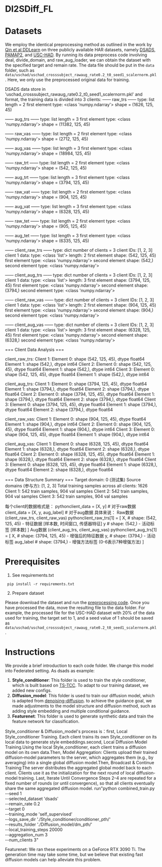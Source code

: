 # DI2SDiff_FL



# Datasets

We employ the identical preprocessing method as outlined in the work by [Qin et al DDLearn](https://github.com/microsoft/robustlearn/tree/main/ddlearn) on three publicly available HAR datasets, namely [DSADS](https://archive.ics.uci.edu/dataset/256/daily+and+sports+activities), [PAMAP2](https://archive.ics.uci.edu/dataset/231/pamap2+physical+activity+monitoring), and [USC-HAD](https://sipi.usc.edu/had/). By running its data preprocess code involving deal, divide_domain, and raw_aug_loader, we can obtain the dataset with the specified target and remain rate. The data file should be put in the `data` folder, such as `data/uschad/uschad_crosssubject_rawaug_rate0.2_t0_seed1_scalernorm.pkl`. Here, we only use the preprocessed original data for training.

DSADS data store in 'uschad_crosssubject_rawaug_rate0.2_t0_seed1_scalernorm.pkl' and format, the training data is divided into 3 clients:
—— raw_trs ——
  type: list
  length = 2
  first element type: <class 'numpy.ndarray'>
  shape = (1626, 125, 45)

—— aug_trs ——
  type: list
  length = 3
  first element type: <class 'numpy.ndarray'>
  shape = (11382, 125, 45)

—— raw_vas ——
  type: list
  length = 2
  first element type: <class 'numpy.ndarray'>
  shape = (2712, 125, 45)

—— aug_vas ——
  type: list
  length = 3
  first element type: <class 'numpy.ndarray'>
  shape = (18984, 125, 45)

—— raw_trt ——
  type: list
  length = 2
  first element type: <class 'numpy.ndarray'>
  shape = (542, 125, 45)

—— aug_trt ——
  type: list
  length = 3
  first element type: <class 'numpy.ndarray'>
  shape = (3794, 125, 45)

—— raw_vat ——
  type: list
  length = 2
  first element type: <class 'numpy.ndarray'>
  shape = (904, 125, 45)

—— aug_vat ——
  type: list
  length = 3
  first element type: <class 'numpy.ndarray'>
  shape = (6328, 125, 45)

—— raw_tet ——
  type: list
  length = 2
  first element type: <class 'numpy.ndarray'>
  shape = (905, 125, 45)

—— aug_tet ——
  type: list
  length = 3
  first element type: <class 'numpy.ndarray'>
  shape = (6335, 125, 45)

—— client_raw_trs ——
  type: dict
  number of clients = 3
  client IDs: [1, 2, 3]
  client 1 data:
    type: <class 'list'>
    length: 2
    first element shape: (542, 125, 45)
    first element type: <class 'numpy.ndarray'>
    second element shape: (542,)
    second element type: <class 'numpy.ndarray'>

—— client_aug_trs ——
  type: dict
  number of clients = 3
  client IDs: [1, 2, 3]
  client 1 data:
    type: <class 'list'>
    length: 3
    first element shape: (3794, 125, 45)
    first element type: <class 'numpy.ndarray'>
    second element shape: (3794,)
    second element type: <class 'numpy.ndarray'>

—— client_raw_vas ——
  type: dict
  number of clients = 3
  client IDs: [1, 2, 3]
  client 1 data:
    type: <class 'list'>
    length: 2
    first element shape: (904, 125, 45)
    first element type: <class 'numpy.ndarray'>
    second element shape: (904,)
    second element type: <class 'numpy.ndarray'>

—— client_aug_vas ——
  type: dict
  number of clients = 3
  client IDs: [1, 2, 3]
  client 1 data:
    type: <class 'list'>
    length: 3
    first element shape: (6328, 125, 45)
    first element type: <class 'numpy.ndarray'>
    second element shape: (6328,)
    second element type: <class 'numpy.ndarray'>

=== Client Data Analysis ===

client_raw_trs:
  Client 1:
    Element 0: shape (542, 125, 45), dtype float64
    Element 1: shape (542,), dtype int64
  Client 2:
    Element 0: shape (542, 125, 45), dtype float64
    Element 1: shape (542,), dtype int64
  Client 3:
    Element 0: shape (542, 125, 45), dtype float64
    Element 1: shape (542,), dtype int64

client_aug_trs:
  Client 1:
    Element 0: shape (3794, 125, 45), dtype float64
    Element 1: shape (3794,), dtype float64
    Element 2: shape (3794,), dtype float64
  Client 2:
    Element 0: shape (3794, 125, 45), dtype float64
    Element 1: shape (3794,), dtype float64
    Element 2: shape (3794,), dtype float64
  Client 3:
    Element 0: shape (3794, 125, 45), dtype float64
    Element 1: shape (3794,), dtype float64
    Element 2: shape (3794,), dtype float64

client_raw_vas:
  Client 1:
    Element 0: shape (904, 125, 45), dtype float64
    Element 1: shape (904,), dtype int64
  Client 2:
    Element 0: shape (904, 125, 45), dtype float64
    Element 1: shape (904,), dtype int64
  Client 3:
    Element 0: shape (904, 125, 45), dtype float64
    Element 1: shape (904,), dtype int64

client_aug_vas:
  Client 1:
    Element 0: shape (6328, 125, 45), dtype float64
    Element 1: shape (6328,), dtype float64
    Element 2: shape (6328,), dtype float64
  Client 2:
    Element 0: shape (6328, 125, 45), dtype float64
    Element 1: shape (6328,), dtype float64
    Element 2: shape (6328,), dtype float64
  Client 3:
    Element 0: shape (6328, 125, 45), dtype float64
    Element 1: shape (6328,), dtype float64
    Element 2: shape (6328,), dtype float64

=== Data Structure Summary ===
Target domain: 0 (测试集)
Source domains (参与方): [1, 2, 3]
Total training samples across all clients: 1626
  Client 1: 542 train samples, 904 val samples
  Client 2: 542 train samples, 904 val samples
  Client 3: 542 train samples, 904 val samples

每个client的数据格式是：
pythonclient_data = [X, y]  # 对于raw数据
client_data = [X, y, aug_label]  # 对于aug数据
具体来说：
Raw数据 (client_raw_trs, client_raw_vas)
pythonclient_raw_trs[1] = [
    X,  # shape: (542, 125, 45) - 特征数据 [样本数, 时间窗口, 传感器特征]
    y   # shape: (542,) - 活动标签 [样本数]
]
Aug数据 (client_aug_trs, client_aug_vas)
pythonclient_aug_trs[1] = [
    X,          # shape: (3794, 125, 45) - 增强后的特征数据
    y,          # shape: (3794,) - 活动标签
    aug_label   # shape: (3794,) - 增强方法标签 (0-6表示7种增强方法)
]



# Prerequisites

1. See requirements.txt

```
 pip install -r requirements.txt
```

2. Prepare dataset

Please download the dataset and run the [preprocessing code](https://github.com/microsoft/robustlearn/tree/main/ddlearn). Once you have processed the data, move the resulting file to the data folder. For example, the processed file for the USC-HAD dataset with 20% of the data used for training, the target set to 1, and a seed value of 1 should be saved as `data/uschad/uschad_crosssubject_rawaug_rate0.2_t0_seed1_scalernorm.pkl`.




# Instructions

We provide a brief introduction to each code folder. We change this model into Federated setting. As dsads as example: 

1. **Style_conditioner**: This folder is used to train the style conditioner, which is built based on [TS-TCC](https://github.com/emadeldeen24/TS-TCC/).  To adapt to our training dataset, we added new configs.
2. **Diffusion_model**: This folder is used to train our diffusion model, which is adapted from [denoising-diffusion](https://github.com/lucidrains/denoising-diffusion-pytorch). to achieve the guidance goal, we made adjustments to the model structure and diffusion method, such as adding style embedding and multiple conditional guidance.
3. **Featurenet**: This folder is used to generate synthetic data and train the feature network for classification.

Style_conditioner & Diffusion_model's process is：first, Local Style_conditioner Training. Each client trains its own Style_conditioner on its local data to generate style embeddings.second, Local Diffusion Model Training.Using the local Style_conditioner, each client trains a diffusion model on its own data.Then, Model Aggregation: Clients upload their trained diffusion‐model parameters to the server, which aggregates them (e.g., by averaging) into a single global diffusion model.Then, Broadcast & Continue Training:The server distributes the aggregated global model back to each client. Clients use it as the initialization for the next round of local diffusion‐model training. Last, Iterate Until Convergence
Steps 2–4 are repeated for a fixed number of rounds (or until convergence), so that all clients eventually share the same aggregated diffusion model.
run"python combined_train.py \
    --seed 1 \
    --selected_dataset 'dsads' \
    --remain_rate 0.2 \
    --target 0 \
    --training_mode 'self_supervised' \
    --logs_save_dir './Style_conditioner/conditioner_pth/' \
    --results_folder './Diffusion_model/dm_pth/' \
    --local_training_steps 20000 \
    --aggregation_num 3 \
    --num_clients 3"

Featurenet:
We ran these experiments on a GeForce RTX 3090 Ti. The generation time may take some time, but we believe that existing fast diffusion models can help alleviate this problem.




